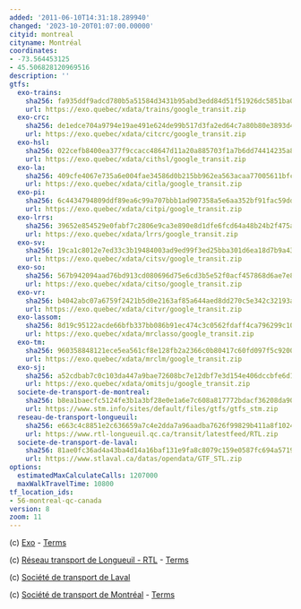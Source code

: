 ```yaml
---
added: '2011-06-10T14:31:18.289940'
changed: '2023-10-20T01:07:00.00000'
cityid: montreal
cityname: Montréal
coordinates:
- -73.564453125
- 45.506828120969516
description: ''
gtfs:
  exo-trains:
    sha256: fa935ddf9adcd780b5a51584d3431b95abd3edd84d51f51926dc5851ba019bf4
    url: https://exo.quebec/xdata/trains/google_transit.zip
  exo-crc:
    sha256: de1edce704a9794e19ae491e624de99b517d3fa2ed64c7a80b80e3893d45616e
    url: https://exo.quebec/xdata/citcrc/google_transit.zip
  exo-hsl:
    sha256: 022cefb8400ea377f9ccacc48647d11a20a885703f1a7b6dd74414235a87f5c0
    url: https://exo.quebec/xdata/cithsl/google_transit.zip
  exo-la:
    sha256: 409cfe4067e735a6e004fae34586d0b215bb962ea563acaa77005611bfc92321 
    url: https://exo.quebec/xdata/citla/google_transit.zip
  exo-pi:
    sha256: 6c4434794809ddf89ea6c99a707bbb1ad907358a5e6aa352bf91fac59dd41e3b
    url: https://exo.quebec/xdata/citpi/google_transit.zip
  exo-lrrs:
    sha256: 39652e854529e0fabf7c2806e9ca3e890e8d1dfe6fcd64a48b24b2f475afd772
    url: https://exo.quebec/xdata/lrrs/google_transit.zip
  exo-sv:
    sha256: 19ca1c8012e7ed33c3b19484003ad9ed99f3ed25bba301d6ea18d7b9a43848b1
    url: https://exo.quebec/xdata/citsv/google_transit.zip
  exo-so:
    sha256: 567b942094aad76bd913cd080696d75e6cd3b5e52f0acf457868d6ae7e83eae4
    url: https://exo.quebec/xdata/citso/google_transit.zip
  exo-vr:
    sha256: b4042abc07a6759f2421b5d0e2163af85a644aed8dd270c5e342c32193a33b80 
    url: https://exo.quebec/xdata/citvr/google_transit.zip
  exo-lassom:
    sha256: 8d19c95122acde66bfb337bb086b91ec474c3c0562fdaff4ca796299c105a351
    url: https://exo.quebec/xdata/mrclasso/google_transit.zip
  exo-tm:
    sha256: 960358848121ece5ea561cf8e128fb2a2366c0b80417c60fd097f5c9200c06af
    url: https://exo.quebec/xdata/mrclm/google_transit.zip
  exo-sj:
    sha256: a52cdbab7c0c103da447a9bae72608bc7e12dbf7e3d154e406dccbfe6d118882
    url: https://exo.quebec/xdata/omitsju/google_transit.zip 
  societe-de-transport-de-montreal:
    sha256: b8ea1baecfc5124fe3b1a3bf28e0e1a6e7c608a817772bdacf36208da90cbd7d
    url: https://www.stm.info/sites/default/files/gtfs/gtfs_stm.zip
  reseau-de-transport-longueuil:
    sha256: e663c4c8851e2c636659a7c4e2dda7a96aadba7626f99829b411a8f102410c8b
    url: https://www.rtl-longueuil.qc.ca/transit/latestfeed/RTL.zip
  societe-de-transport-de-laval:
    sha256: 81ae0fc36ad4a43ba4d14a16baf131e9fa8c8079c159e0587fc694a571904948
    url: https://www.stlaval.ca/datas/opendata/GTF_STL.zip
options:
  estimatedMaxCalculateCalls: 1207000
  maxWalkTravelTime: 10800
tf_location_ids:
- 56-montreal-qc-canada
version: 8
zoom: 11
---
```


(c) [Exo](https://exo.quebec/en/about/open-data) - [Terms](https://www.donneesquebec.ca/fr/licence/#cc-by)

(c) [Réseau transport de Longueuil - RTL](http://www.rtl-longueuil.qc.ca/) - [Terms](http://www.rtl-longueuil.qc.ca/W1/gtfs.htm)

(c) [Société de transport de Laval](http://www.stl.laval.qc.ca/)

(c) [Société de transport de Montréal](http://www.stm.info/) - [Terms](https://www.stm.info/en/about/developers/terms-use)
